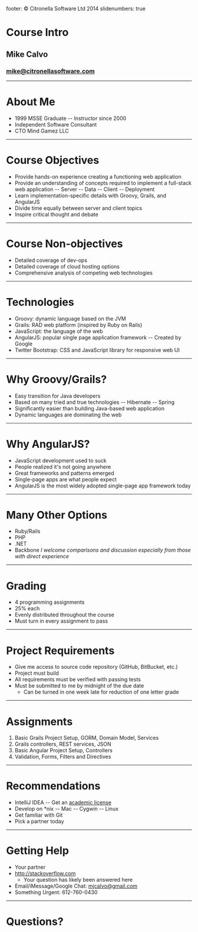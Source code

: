 footer: © Citronella Software Ltd 2014
slidenumbers: true
# Course Intro
## Mike Calvo
### mike@citronellasoftware.com

---

# About Me
- 1999 MSSE Graduate
-- Instructor since 2000
- Independent Software Consultant
- CTO Mind Gamez LLC

---

# Course Objectives
- Provide hands-on experience creating a functioning web application
- Provide an understanding of concepts required to implement a full-stack web application
  -- Server
  -- Data
  -- Client
  -- Deployment
- Learn implementation-specific details with Groovy, Grails, and AngularJS
- Divide time equally between server and client topics
- Inspire critical thought and debate

---

# Course Non-objectives
- Detailed coverage of dev-ops
- Detailed coverage of cloud hosting options
- Comprehensive analysis of competing web technologies

---

# Technologies
- Groovy: dynamic language based on the JVM
- Grails: RAD web platform (inspired by Ruby on Rails)
- JavaScript: the language of the web
- AngularJS: popular single page application framework
  -- Created by Google
- Twitter Bootstrap: CSS and JavaScript library for responsive web UI

---

# Why Groovy/Grails?
- Easy transition for Java developers
- Based on many tried and true technologies
  -- Hibernate
  -- Spring
- Significantly easier than building Java-based web application
- Dynamic languages are dominating the web

---

# Why AngularJS?
- JavaScript development used to suck
- People realized it's not going anywhere
- Great frameworks and patterns emerged
- Single-page apps are what people expect
- AngularJS is the most widely adopted single-page app framework today

---

# Many Other Options
- Ruby/Rails
- PHP
- .NET
- Backbone
_I welcome comparisons and discussion especially from those with direct experience_

---

# Grading
- 4 programming assignments
- 25% each
- Evenly distributed throughout the course
- Must turn in every assignment to pass

---

# Project Requirements
- Give me access to source code repository (GitHub, BitBucket, etc.)
- Project must build
- All requirements must be verified with passing tests
- Must be submitted to me by midnight of the due date
  - Can be turned in one week late for reduction of one letter grade

---

# Assignments
1. Basic Grails Project Setup, GORM, Domain Model, Services
2. Grails controllers, REST services, JSON
3. Basic Angular Project Setup, Controllers
4. Validation, Forms, Filters and Directives

---

# Recommendations
- IntelliJ IDEA
-- Get an [academic license](https://www.jetbrains.com/estore/students/)
- Develop on *nix
-- Mac
-- Cygwin
-- Linux
- Get familiar with Git
- Pick a partner today

---

# Getting Help
- Your partner
- http://stackoverflow.com
  - Your question has likely been answered here
- Email/iMessage/Google Chat: mjcalvo@gmail.com
- Something Urgent: 612-760-0430

---

# Questions?
